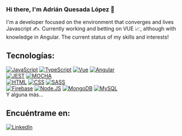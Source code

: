 ### Hi there, I'm Adrián Quesada López 👋

I'm a developer focused on the environment that converges and lives Javascript ✍️.
Currently working and betting on VUE 📈, although with knowledge in Angular. 
The current status of my skills and interests!

## Tecnologías:

[![JavaScript](https://img.shields.io/badge/JavaScript-F7DF1E?style=for-the-badge&logo=javascript&logoColor=white&labelColor=101010)]()
[![TypeScript](https://img.shields.io/badge/TypeScript-0077B5?style=for-the-badge&logo=TypeScript&logoColor=white&labelColor=101010)]()
[![Vue](https://img.shields.io/badge/Vue-41B883?style=for-the-badge&logo=Vue&logoColor=white&labelColor=101010)]()
[![Angular](https://img.shields.io/badge/Angular-c3002f?style=for-the-badge&logo=Angular&logoColor=white&labelColor=101010)]()
</br>
[![JEST](https://img.shields.io/badge/Jest-C13D18?style=for-the-badge&logo=Jest&logoColor=white&labelColor=101010)]()
[![MOCHA](https://img.shields.io/badge/Mocha-8D6849?style=for-the-badge&logo=mocha&logoColor=white&labelColor=101010)]()
</br>
[![HTML](https://img.shields.io/badge/HTML-e96228?style=for-the-badge&logo=html5&logoColor=white&labelColor=101010)]()
[![CSS](https://img.shields.io/badge/CSS-0297d5?style=for-the-badge&logo=css3&logoColor=white&labelColor=101010)]()
[![SASS](https://img.shields.io/badge/SASS-C06190?style=for-the-badge&logo=sass&logoColor=white&labelColor=101010)]()
</br>
[![Firebase](https://img.shields.io/badge/Firebase-FFCA28?style=for-the-badge&logo=firebase&logoColor=white&labelColor=101010)]()
[![Node.JS](https://img.shields.io/badge/Node.JS-339933?style=for-the-badge&logo=node.js&logoColor=white&labelColor=101010)]()
[![MongoDB](https://img.shields.io/badge/MongoDB-47A248?style=for-the-badge&logo=mongodb&logoColor=white&labelColor=101010)]()
[![MySQL](https://img.shields.io/badge/MySQL-4479A1?style=for-the-badge&logo=mysql&logoColor=white&labelColor=101010)]()
</br>
Y alguna más...

## Encuéntrame en:
[![LinkedIn](https://img.shields.io/badge/LinkedIn-Adrián_Quesada_López-0077B5?style=for-the-badge&logo=linkedin&logoColor=white&labelColor=101010)](https://www.linkedin.com/in/adrián-quesada-lópez)

<!--
**AdrianQL/AdrianQL** is a ✨ _special_ ✨ repository because its `README.md` (this file) appears on your GitHub profile.

Here are some ideas to get you started:

- 🔭 I’m currently working on ...
- 🌱 I’m currently learning ...
- 👯 I’m looking to collaborate on ...
- 🤔 I’m looking for help with ...
- 💬 Ask me about ...
- 📫 How to reach me: ...
- 😄 Pronouns: ...
- ⚡ Fun fact: ...
-->
